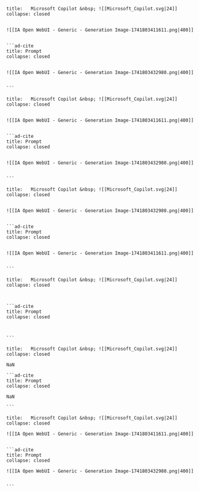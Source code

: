 ````ad-note
title:   Microsoft Copilot &nbsp; ![[Microsoft_Copilot.svg|24]] 
collapse: closed 


![[IA Open WebUI - Generic - Generation Image-1741803411611.png|400]]


```ad-cite
title: Prompt
collapse: closed 


![[IA Open WebUI - Generic - Generation Image-1741803432980.png|400]]


```

````

 
````ad-note
title:   Microsoft Copilot &nbsp; ![[Microsoft_Copilot.svg|24]] 
collapse: closed 


![[IA Open WebUI - Generic - Generation Image-1741803411611.png|400]]


```ad-cite
title: Prompt
collapse: closed 


![[IA Open WebUI - Generic - Generation Image-1741803432980.png|400]]


```

````

 
````ad-note
title:   Microsoft Copilot &nbsp; ![[Microsoft_Copilot.svg|24]] 
collapse: closed 


![[IA Open WebUI - Generic - Generation Image-1741803432980.png|400]]


```ad-cite
title: Prompt
collapse: closed 


![[IA Open WebUI - Generic - Generation Image-1741803411611.png|400]]


```

````

````ad-note
title:   Microsoft Copilot &nbsp; ![[Microsoft_Copilot.svg|24]] 
collapse: closed 



```ad-cite
title: Prompt
collapse: closed 



```

````

 

 ````ad-note
title:   Microsoft Copilot &nbsp; ![[Microsoft_Copilot.svg|24]] 
collapse: closed 

NaN

```ad-cite
title: Prompt
collapse: closed 

NaN

```

````

 

````ad-note
title:   Microsoft Copilot &nbsp; ![[Microsoft_Copilot.svg|24]] 
collapse: closed 

![[IA Open WebUI - Generic - Generation Image-1741803411611.png|400]]


```ad-cite
title: Prompt
collapse: closed 

![[IA Open WebUI - Generic - Generation Image-1741803432980.png|400]]


```

````

 
